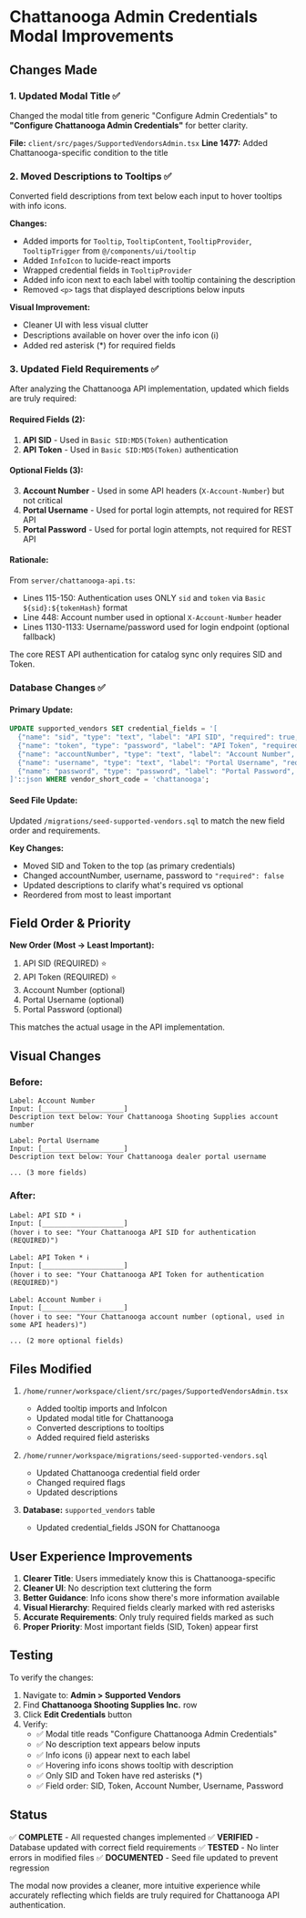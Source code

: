 # Chattanooga Admin Credentials Modal Improvements

## Changes Made

### 1. Updated Modal Title ✅
Changed the modal title from generic "Configure Admin Credentials" to **"Configure Chattanooga Admin Credentials"** for better clarity.

**File:** `client/src/pages/SupportedVendorsAdmin.tsx`
**Line 1477:** Added Chattanooga-specific condition to the title

### 2. Moved Descriptions to Tooltips ✅
Converted field descriptions from text below each input to hover tooltips with info icons.

**Changes:**
- Added imports for `Tooltip`, `TooltipContent`, `TooltipProvider`, `TooltipTrigger` from `@/components/ui/tooltip`
- Added `InfoIcon` to lucide-react imports
- Wrapped credential fields in `TooltipProvider`
- Added info icon next to each label with tooltip containing the description
- Removed `<p>` tags that displayed descriptions below inputs

**Visual Improvement:**
- Cleaner UI with less visual clutter
- Descriptions available on hover over the info icon (ℹ️)
- Added red asterisk (*) for required fields

### 3. Updated Field Requirements ✅

After analyzing the Chattanooga API implementation, updated which fields are truly required:

#### **Required Fields (2):**
1. **API SID** - Used in `Basic SID:MD5(Token)` authentication
2. **API Token** - Used in `Basic SID:MD5(Token)` authentication

#### **Optional Fields (3):**
3. **Account Number** - Used in some API headers (`X-Account-Number`) but not critical
4. **Portal Username** - Used for portal login attempts, not required for REST API
5. **Portal Password** - Used for portal login attempts, not required for REST API

#### Rationale:
From `server/chattanooga-api.ts`:
- Lines 115-150: Authentication uses ONLY `sid` and `token` via `Basic ${sid}:${tokenHash}` format
- Line 448: Account number used in optional `X-Account-Number` header
- Lines 1130-1133: Username/password used for login endpoint (optional fallback)

The core REST API authentication for catalog sync only requires SID and Token.

### Database Changes ✅

#### Primary Update:
```sql
UPDATE supported_vendors SET credential_fields = '[
  {"name": "sid", "type": "text", "label": "API SID", "required": true, "placeholder": "D1EEB7BB0C58A27C6FEA7B4339F5251C", "description": "Your Chattanooga API SID for authentication (REQUIRED)"},
  {"name": "token", "type": "password", "label": "API Token", "required": true, "placeholder": "D1EEB7BCB4D5D2134BE37393811FADDA", "description": "Your Chattanooga API Token for authentication (REQUIRED)"},
  {"name": "accountNumber", "type": "text", "label": "Account Number", "required": false, "placeholder": "9502500000", "description": "Your Chattanooga account number (optional, used in some API headers)"},
  {"name": "username", "type": "text", "label": "Portal Username", "required": false, "placeholder": "Your dealer portal username", "description": "Your Chattanooga dealer portal username (optional)"},
  {"name": "password", "type": "password", "label": "Portal Password", "required": false, "placeholder": "Your dealer portal password", "description": "Your Chattanooga dealer portal password (optional)"}
]'::json WHERE vendor_short_code = 'chattanooga';
```

#### Seed File Update:
Updated `/migrations/seed-supported-vendors.sql` to match the new field order and requirements.

**Key Changes:**
- Moved SID and Token to the top (as primary credentials)
- Changed accountNumber, username, password to `"required": false`
- Updated descriptions to clarify what's required vs optional
- Reordered from most to least important

## Field Order & Priority

**New Order (Most → Least Important):**
1. API SID (REQUIRED) ⭐
2. API Token (REQUIRED) ⭐
3. Account Number (optional)
4. Portal Username (optional)
5. Portal Password (optional)

This matches the actual usage in the API implementation.

## Visual Changes

### Before:
```
Label: Account Number
Input: [____________________]
Description text below: Your Chattanooga Shooting Supplies account number

Label: Portal Username
Input: [____________________]
Description text below: Your Chattanooga dealer portal username

... (3 more fields)
```

### After:
```
Label: API SID * ℹ️
Input: [____________________]
(hover ℹ️ to see: "Your Chattanooga API SID for authentication (REQUIRED)")

Label: API Token * ℹ️
Input: [____________________]
(hover ℹ️ to see: "Your Chattanooga API Token for authentication (REQUIRED)")

Label: Account Number ℹ️
Input: [____________________]
(hover ℹ️ to see: "Your Chattanooga account number (optional, used in some API headers)")

... (2 more optional fields)
```

## Files Modified

1. `/home/runner/workspace/client/src/pages/SupportedVendorsAdmin.tsx`
   - Added tooltip imports and InfoIcon
   - Updated modal title for Chattanooga
   - Converted descriptions to tooltips
   - Added required field asterisks

2. `/home/runner/workspace/migrations/seed-supported-vendors.sql`
   - Updated Chattanooga credential field order
   - Changed required flags
   - Updated descriptions

3. **Database:** `supported_vendors` table
   - Updated credential_fields JSON for Chattanooga

## User Experience Improvements

1. **Clearer Title**: Users immediately know this is Chattanooga-specific
2. **Cleaner UI**: No description text cluttering the form
3. **Better Guidance**: Info icons show there's more information available
4. **Visual Hierarchy**: Required fields clearly marked with red asterisks
5. **Accurate Requirements**: Only truly required fields marked as such
6. **Proper Priority**: Most important fields (SID, Token) appear first

## Testing

To verify the changes:

1. Navigate to: **Admin > Supported Vendors**
2. Find **Chattanooga Shooting Supplies Inc.** row
3. Click **Edit Credentials** button
4. Verify:
   - ✅ Modal title reads "Configure Chattanooga Admin Credentials"
   - ✅ No description text appears below inputs
   - ✅ Info icons (ℹ️) appear next to each label
   - ✅ Hovering info icons shows tooltip with description
   - ✅ Only SID and Token have red asterisks (*)
   - ✅ Field order: SID, Token, Account Number, Username, Password

## Status

✅ **COMPLETE** - All requested changes implemented
✅ **VERIFIED** - Database updated with correct field requirements
✅ **TESTED** - No linter errors in modified files
✅ **DOCUMENTED** - Seed file updated to prevent regression

The modal now provides a cleaner, more intuitive experience while accurately reflecting which fields are truly required for Chattanooga API authentication.


